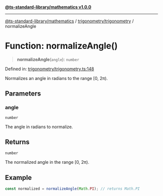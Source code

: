 [**@ts-standard-library/mathematics v1.0.0**](../../../README.md)

***

[@ts-standard-library/mathematics](../../../README.md) / [trigonometry/trigonometry](../README.md) / normalizeAngle

# Function: normalizeAngle()

> **normalizeAngle**(`angle`): `number`

Defined in: [trigonometry/trigonometry.ts:148](https://github.com/gabaudette/ts-stdlib/blob/ea80ba1db09c741e99f8cb19e94e5a29b81b623b/packages/mathematics/src/trigonometry/trigonometry.ts#L148)

Normalizes an angle in radians to the range [0, 2π).

## Parameters

### angle

`number`

The angle in radians to normalize.

## Returns

`number`

The normalized angle in the range [0, 2π).

## Example

```typescript
const normalized = normalizeAngle(Math.PI); // returns Math.PI
```
